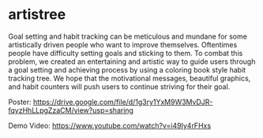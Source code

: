 # artistree
Goal setting and habit tracking can be meticulous and mundane for some artistically driven people who want to improve themselves. Oftentimes people have difficulty setting goals and sticking to them.
To combat this problem, we created an entertaining and artistic way to guide users through a goal setting and achieving process by using a coloring book style habit tracking tree. We hope that the motivational messages, beautiful graphics, and habit counters will push users to continue striving for their goal. 

Poster: https://drive.google.com/file/d/1g3ry1YxM9W3MvDJR-fqyzHhLLpgZzaCM/view?usp=sharing

Demo Video: https://www.youtube.com/watch?v=i49Iy4rFHxs
